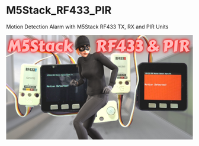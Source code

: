 # M5Stack_RF433_PIR
Motion Detection Alarm with M5Stack RF433 TX, RX and PIR Units


![](https://github.com/ShotokuTech/M5Stack_RF433_PIR/blob/main/m5stack%20rf433%20%26%20pir.png)
